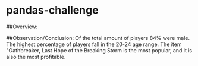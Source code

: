 # pandas-challenge
##Overview:


##Observation/Conclusion:
Of the total amount of players 84% were male.
The highest percentage of players fall in the 20-24 age range.
The item "Oathbreaker, Last Hope of the Breaking Storm is the most popular, and it is also the most profitable.

